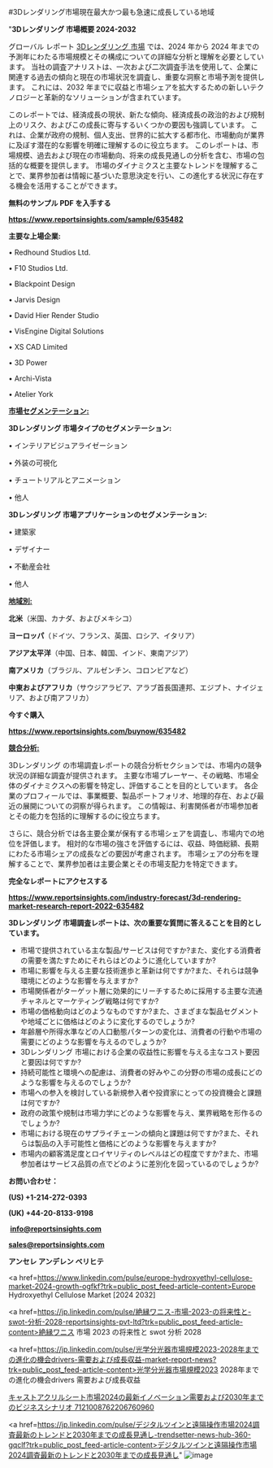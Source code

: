 #3Dレンダリング市場現在最大かつ最も急速に成長している地域

"<strong>3Dレンダリング 市場概要 2024-2032</strong>

グローバル レポート <a href=https://www.reportsinsights.com/sample/635482>3Dレンダリング 市場</a> では、2024 年から 2024 年までの予測年にわたる市場規模とその構成についての詳細な分析と理解を必要としています。 当社の調査アナリストは、一次および二次調査手法を使用して、企業に関連する過去の傾向と現在の市場状況を調査し、重要な洞察と市場予測を提供します。 これには、2032 年までに収益と市場シェアを拡大​​するための新しいテクノロジーと革新的なソリューションが含まれています。

このレポートでは、経済成長の現状、新たな傾向、経済成長の政治的および規制上のリスク、およびこの成長に寄与するいくつかの要因も強調しています。 これは、企業が政府の規制、個人支出、世界的に拡大する都市化、市場動向が業界に及ぼす潜在的な影響を明確に理解するのに役立ちます。 このレポートは、市場規模、過去および現在の市場動向、将来の成長見通しの分析を含む、市場の包括的な概要を提供します。 市場のダイナミクスと主要なトレンドを理解することで、業界参加者は情報に基づいた意思決定を行い、この進化する状況に存在する機会を活用することができます。

<strong><b>無料のサンプル PDF を入手する</b></strong>

<a href=https://www.reportsinsights.com/sample/635482><strong><u>https://www.reportsinsights.com/sample/635482</u></strong></a>

<strong>主要な上場企業:</strong>

• Redhound Studios Ltd.

• F10 Studios Ltd.

• Blackpoint Design

• Jarvis Design

• David Hier Render Studio

• VisEngine Digital Solutions

• XS CAD Limited

• 3D Power

• Archi-Vista

• Atelier York

<strong><u>市場セグメンテーション</u></strong><strong><u>:</u></strong>

<strong>3Dレンダリング 市場タイプのセグメンテーション:</strong>

• インテリアビジュアライゼーション

• 外装の可視化

• チュートリアルとアニメーション

• 他人

<strong>3Dレンダリング 市場アプリケーションのセグメンテーション:</strong>

• 建築家

• デザイナー

• 不動産会社

• 他人

<strong><u>地域別</u></strong><strong><u>:</u></strong>

<strong>北米</strong>（米国、カナダ、およびメキシコ）

<strong>ヨーロッパ</strong>（ドイツ、フランス、英国、ロシア、イタリア）

<strong>アジア太平洋</strong>（中国、日本、韓国、インド、東南アジア）

<strong>南アメリカ</strong>（ブラジル、アルゼンチン、コロンビアなど）

<strong>中東およびアフリカ</strong>（サウジアラビア、アラブ首長国連邦、エジプト、ナイジェリア、および南アフリカ）

<strong>今すぐ購入</strong>

<a href=https://www.reportsinsights.com/buynow/635482><strong><u>https://www.reportsinsights.com/buynow/635482</u></strong></a>

<strong><u>競合分析:</u></strong>

3Dレンダリング の市場調査レポートの競合分析セクションでは、市場内の競争状況の詳細な調査が提供されます。 主要な市場プレーヤー、その戦略、市場全体のダイナミクスへの影響を特定し、評価することを目的としています。 各企業のプロフィールでは、事業概要、製品ポートフォリオ、地理的存在、および最近の展開についての洞察が得られます。 この情報は、利害関係者が市場参加者とその能力を包括的に理解するのに役立ちます。

さらに、競合分析では各主要企業が保有する市場シェアを調査し、市場内での地位を評価します。 相対的な市場の強さを評価するには、収益、時価総額、長期にわたる市場シェアの成長などの要因が考慮されます。 市場シェアの分布を理解することで、業界参加者は主要企業とその市場支配力を特定できます。

<strong>完全なレポートにアクセスする</strong>

<a href=https://www.reportsinsights.com/industry-forecast/3d-rendering-market-research-report-2022-635482><strong><u><b>https://www.reportsinsights.com/industry-forecast/3d-rendering-market-research-report-2022-635482</b></u></strong></a>

<strong><b>3Dレンダリング 市場調査レポートは、次の重要な質問に答えることを目的としています。</b></strong>
<ul>
  <li>市場で提供されている主な製品/サービスは何ですか?また、変化する消費者の需要を満たすためにそれらはどのように進化していますか?</li>
  <li>市場に影響を与える主要な技術進歩と革新は何ですか?また、それらは競争環境にどのような影響を与えますか?</li>
  <li>市場関係者がターゲット層に効果的にリーチするために採用する主要な流通チャネルとマーケティング戦略は何ですか?</li>
  <li>市場の価格動向はどのようなものですか?また、さまざまな製品セグメントや地域ごとに価格はどのように変化するのでしょうか?</li>
  <li>年齢層や所得水準などの人口動態パターンの変化は、消費者の行動や市場の需要にどのような影響を与えるのでしょうか?</li>
  <li>3Dレンダリング 市場における企業の収益性に影響を与える主なコスト要因と要因は何ですか?</li>
  <li>持続可能性と環境への配慮は、消費者の好みやこの分野の市場の成長にどのような影響を与えるのでしょうか?</li>
  <li>市場への参入を検討している新規参入者や投資家にとっての投資機会と課題は何ですか?</li>
  <li>政府の政策や規制は市場力学にどのような影響を与え、業界戦略を形作るのでしょうか?</li>
  <li>市場における現在のサプライチェーンの傾向と課題は何ですか?また、それらは製品の入手可能性と価格にどのような影響を与えますか?</li>
  <li>市場内の顧客満足度とロイヤリティのレベルはどの程度ですか?また、市場参加者はサービス品質の点でどのように差別化を図っているのでしょうか?</li>
</ul>
<strong>お問い合わせ：</strong>

<strong>(US) +1-214-272-0393</strong>

<strong>(UK) +44-20-8133-9198</strong>

<strong> </strong><a href=info@reportsinsights.com><strong><u>info@reportsinsights.com</u></strong></a>

<a href=sales@reportsinsights.com><strong><u>sales@reportsinsights.com</u></strong></a>

<strong>アンセレ アンデレン ベリヒテ</strong>

<a href=https://www.linkedin.com/pulse/europe-hydroxyethyl-cellulose-market-2024-growth-ogfkf?trk=public_post_feed-article-content>Europe Hydroxyethyl Cellulose Market [2024 2032]</a>

<a href=https://jp.linkedin.com/pulse/絶縁ワニス-市場-2023-の将来性と-swot-分析-2028-reportsinsights-pvt-ltd?trk=public_post_feed-article-content>絶縁ワニス 市場 2023 の将来性と swot 分析 2028</a>

<a href=https://jp.linkedin.com/pulse/光学分光器市場規模2023-2028年までの進化の機会drivers-需要および成長収益-market-report-news?trk=public_post_feed-article-content>光学分光器市場規模2023 2028年までの進化の機会drivers 需要および成長収益</a>

<a href=https://www.linkedin.com/pulse/キャストアクリルシート市場2024の最新イノベーション需要および2030年までのビジネスシナリオ-7121008762206760960/>キャストアクリルシート市場2024の最新イノベーション需要および2030年までのビジネスシナリオ 7121008762206760960</a>

<a href=https://jp.linkedin.com/pulse/デジタルツインと遠隔操作市場2024調査最新のトレンドと2030年までの成長見通し-trendsetter-news-hub-360-gqclf?trk=public_post_feed-article-content>デジタルツインと遠隔操作市場2024調査最新のトレンドと2030年までの成長見通し</a>"
![image](https://github.com/aanak123/RIMarketer1/assets/158471119/89fca7b4-a643-472f-964a-f4886f1047c2)
